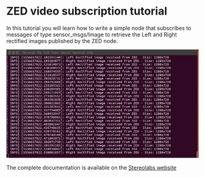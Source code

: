 # ZED video subscription tutorial

In this tutorial you will learn how to write a simple node that subscribes to messages of type sensor_msgs/Image to retrieve the Left and Right rectified images published by the ZED node.

![](../images/tutorial_video.jpg)

The complete documentation is available on the [Stereolabs website](https://docs.stereolabs.com/integrations/ros/video/)
